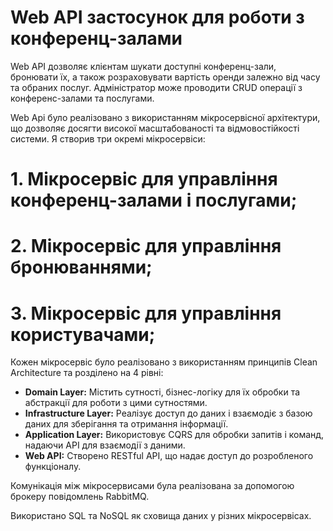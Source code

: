 # Web API застосунок для роботи з конференц-залами

Web API дозволяє клієнтам шукати доступні конференц-зали, бронювати їх, а також розраховувати вартість оренди 
залежно від часу та обраних послуг. Адміністратор може проводити CRUD операції з конференс-залами та 
послугами.

Web Api було реалізовано з використанням мікросервісної архітектури, що дозволяє досягти високої масштабованості та відмовостійкості системи. Я створив три окремі мікросервіси: 
# 1. Мікросервіс для управління конференц-залами і послугами;  
# 2. Мікросервіс для управління бронюваннями;
# 3. Мікросервіс для управління користувачами;

Кожен мікросервіс було реалізовано з використанням принципів Clean Architecture та розділено на 4 рівні:
- **Domain Layer:** Містить сутності, бізнес-логіку для їх обробки та абстракції для роботи з цими сутностями.
- **Infrastructure Layer:** Реалізує доступ до даних і взаємодіє з базою даних для зберігання та отримання інформації.
- **Application Layer:** Використовує CQRS для обробки запитів і команд, надаючи API для взаємодії з даними.
- **Web API:** Створено RESTful API, що надає доступ до розробленого функціоналу.

Комунікація між мікросервисами була реалізована за допомогою брокеру повідомлень RabbitMQ.

Використано SQL та NoSQL як сховища даних у різних мікросервісах.

